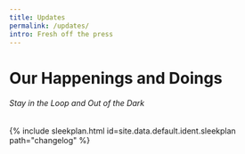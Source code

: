 ```yaml
---
title: Updates
permalink: /updates/
intro: Fresh off the press
---
```


# Our Happenings and Doings

###### Stay in the Loop and Out of the Dark

{% include sleekplan.html id=site.data.default.ident.sleekplan path="changelog" %}
